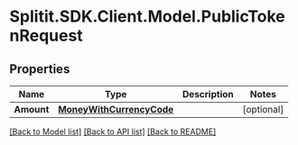 # Splitit.SDK.Client.Model.PublicTokenRequest
## Properties

Name | Type | Description | Notes
------------ | ------------- | ------------- | -------------
**Amount** | [**MoneyWithCurrencyCode**](MoneyWithCurrencyCode.md) |  | [optional] 

[[Back to Model list]](../README.md#documentation-for-models) [[Back to API list]](../README.md#documentation-for-api-endpoints) [[Back to README]](../README.md)


